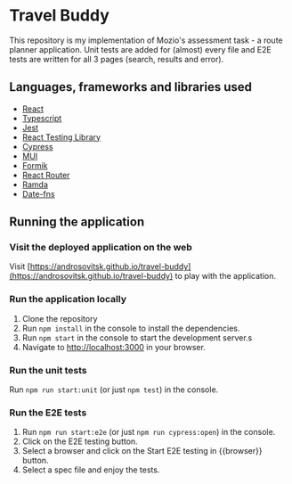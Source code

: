 # Travel Buddy

This repository is my implementation of Mozio's assessment task - a route planner application. Unit tests are added
for (almost) every file and E2E tests are written for all 3 pages (search, results and error).

## Languages, frameworks and libraries used

- [React](https://react.dev)
- [Typescript](https://www.typescriptlang.org)
- [Jest](https://jestjs.io)
- [React Testing Library](https://testing-library.com)
- [Cypress](https://www.cypress.io/)
- [MUI](https://mui.com)
- [Formik](https://formik.org)
- [React Router](https://reactrouter.com/en/main)
- [Ramda](https://ramdajs.com)
- [Date-fns](https://date-fns.org/)

## Running the application

### Visit the deployed application on the web

Visit [https://androsovitsk.github.io/travel-buddy](https://androsovitsk.github.io/travel-buddy) to play with the
application.

### Run the application locally

1. Clone the repository
2. Run `npm install` in the console to install the dependencies.
3. Run `npm start` in the console to start the development server.s
4. Navigate to [http://localhost:3000](http://localhost:3000) in your browser.

### Run the unit tests

Run `npm run start:unit` (or just `npm test`) in the console.

### Run the E2E tests

1. Run `npm run start:e2e` (or just `npm run cypress:open`) in the console.
2. Click on the E2E testing button.
3. Select a browser and click on the Start E2E testing in {{browser}} button.
4. Select a spec file and enjoy the tests.
